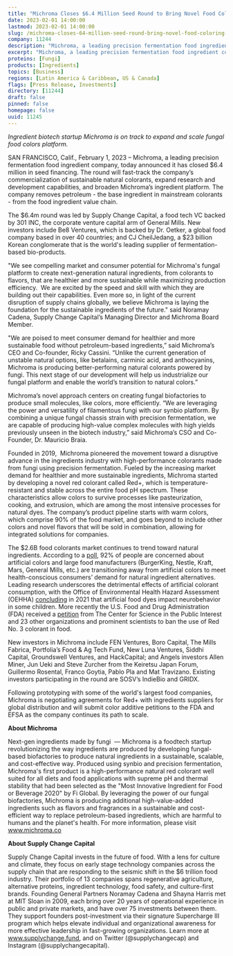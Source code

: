 ```yaml
---
title: "Michroma Closes $6.4 Million Seed Round to Bring Novel Food Coloring to Market"
date: 2023-02-01 14:00:00
lastmod: 2023-02-01 14:00:00
slug: /michroma-closes-64-million-seed-round-bring-novel-food-coloring-market
company: 11244
description: "Michroma, a leading precision fermentation food ingredient company, today announced it has closed $6.4 million in seed financing."
excerpt: "Michroma, a leading precision fermentation food ingredient company, today announced it has closed $6.4 million in seed financing."
proteins: [Fungi]
products: [Ingredients]
topics: [Business]
regions: [Latin America & Caribbean, US & Canada]
flags: [Press Release, Investments]
directory: [11244]
draft: false
pinned: false
homepage: false
uuid: 11245
---
```

<p><em>Ingredient biotech startup Michroma is on track to expand and scale fungal food colors platform.</em></p>
<p>SAN FRANCISCO, Calif., February 1, 2023 – Michroma, a leading precision fermentation food ingredient company, today announced it has closed $6.4 million in seed financing. The round will fast-track the company’s commercialization of sustainable natural colorants, expand research and development capabilities, and broaden Michroma’s ingredient platform. The company removes petroleum - the base ingredient in mainstream colorants - from the food ingredient value chain.</p>
<p>The $6.4m round was led by Supply Change Capital, a food tech VC backed by 301 INC, the corporate venture capital arm of General Mills. New investors include Be8 Ventures, which is backed by Dr. Oetker, a global food company based in over 40 countries; and CJ CheilJedang, a $23 billion Korean conglomerate that is the world's leading supplier of fermentation-based bio-products.</p>
<p>"We see compelling market and consumer potential for Michroma's fungal platform to create next-generation natural ingredients, from colorants to flavors, that are healthier and more sustainable while maximizing production efficiency.  We are excited by the speed and skill with which they are building out their capabilities. Even more so, in light of the current disruption of supply chains globally, we believe Michroma is laying the foundation for the sustainable ingredients of the future." said Noramay Cadena, Supply Change Capital’s Managing Director and Michroma Board Member.</p>
<p>"We are poised to meet consumer demand for healthier and more sustainable food without petroleum-based ingredients,” said Michroma’s CEO and Co-founder, Ricky Cassini. “Unlike the current generation of unstable natural options, like betalains, carminic acid, and anthocyanins, Michroma is producing better-performing natural colorants powered by fungi. This next stage of our development will help us industrialize our fungal platform and enable the world’s transition to natural colors.”</p>
<p>Michroma’s novel approach centers on creating fungal biofactories to produce small molecules, like colors, more efficiently. “We are leveraging the power and versatility of filamentous fungi with our synbio platform. By combining a unique fungal chassis strain with precision fermentation, we are capable of producing high-value complex molecules with high yields previously unseen in the biotech industry,” said Michroma’s CSO and Co-Founder, Dr. Mauricio Braia.</p>
<p>Founded in 2019,  Michroma pioneered the movement toward a disruptive advance in the ingredients industry with high-performance colorants made from fungi using precision fermentation. Fueled by the increasing market demand for healthier and more sustainable ingredients, Michroma started by developing a novel red colorant called Red+, which is temperature-resistant and stable across the entire food pH spectrum. These characteristics allow colors to survive processes like pasteurization, cooking, and extrusion, which are among the most intensive processes for natural dyes. The company’s product pipeline starts with warm colors, which comprise 90% of the food market, and goes beyond to include other colors and novel flavors that will be sold in combination, allowing for integrated solutions for companies. </p>
<p>The $2.6B food colorants market continues to trend toward natural ingredients. According to a <a href="https://www.foodnavigator.com/Article/2011/10/06/Nielsen-poll-indicates-global-preference-for-natural-food-colours"><u>poll</u></a>, 92% of people are concerned about artificial colors and large food manufacturers (BurgerKing, Nestle, Kraft, Mars, General Mills, etc.) are transitioning away from artificial colors to meet health-conscious consumers’ demand for natural ingredient alternatives. Leading research underscores the detrimental effects of artificial colorant consumption, with the Office of Environmental Health Hazard Assessment (OEHHA) <a href="https://oehha.ca.gov/risk-assessment/press-release/report-links-synthetic-food-dyes-hyperactivity-and-other"><u>concluding</u></a> in 2021 that artificial food dyes impact neurobehavior in some children. More recently the U.S. Food and Drug Administration (FDA) received a <a href="https://www.cspinet.org/resource/red-3-petition"><u>petition</u></a> from The Center for Science in the Public Interest and 23 other organizations and prominent scientists​​ to ban the use of Red No. 3 colorant in food.</p>
<p>New investors in Michroma include FEN Ventures, Boro Capital, The Mills Fabrica, Portfolia’s Food & Ag Tech Fund, New Luna Ventures, Siddhi Capital, Groundswell Ventures, and HackCapital; and Angels investors Allen Miner, Jun Ueki and Steve Zurcher from the Keiretsu Japan Forum, Guillermo Rosental, Franco Goytia, Pablo Pla and Mat Travizano. Existing investors participating in the round are SOSV’s IndieBio and GRIDX.</p>
<p>Following prototyping with some of the world's largest food companies, Michroma is negotiating agreements for Red+ with ingredients suppliers for global distribution and will submit color additive petitions to the FDA and EFSA as the company continues its path to scale.</p>
<p><strong>About Michroma   </strong></p>
<p>Next-gen ingredients made by fungi  — Michroma is a foodtech startup revolutionizing the way ingredients are produced by developing fungal-based biofactories to produce natural ingredients in a sustainable, scalable, and cost-effective way. Produced using synbio and precision fermentation, Michroma's first product is a high-performance natural red colorant well suited for all diets and food applications with supreme pH and thermal stability that had been selected as the "Most Innovative Ingredient for Food or Beverage 2020" by Fi Global. By leveraging the power of our fungal biofactories, Michroma is producing additional high-value-added ingredients such as flavors and fragrances in a sustainable and cost-efficient way to replace petroleum-based ingredients, which are harmful to humans and the planet's health. For more information, please visit <a href="http://www.michroma.co"><u>www.michroma.co</u></a></p>
<p><strong>About Supply Change Capital</strong></p>
<p>Supply Change Capital invests in the future of food. With a lens for culture and climate, they focus on early stage technology companies across the supply chain that are responding to the seismic shift in the $6 trillion food industry. Their portfolio of 13 companies spans regenerative agriculture, alternative proteins, ingredient technology, food safety, and culture-first brands. Founding General Partners Noramay Cadena and Shayna Harris met at MIT Sloan in 2009, each bring over 20 years of operational experience in public and private markets, and have over 75 investments between them. They support founders post-investment via their signature Supercharge III program which helps elevate individual and organizational awareness for more effective leadership in fast-growing organizations. Learn more at <a href="http://www.supplychangecapital.fund"><u>www.supplychange.fund</u></a>, and on Twitter (@supplychangecap) and Instagram (@supplychangecapital).</p>
